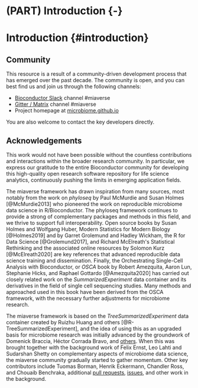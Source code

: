 # (PART) Introduction {-}

# Introduction {#introduction}

<script>
document.addEventListener("click", function (event) {
    if (event.target.classList.contains("rebook-collapse")) {
        event.target.classList.toggle("active");
        var content = event.target.nextElementSibling;
        if (content.style.display === "block") {
            content.style.display = "none";
        } else {
            content.style.display = "block";
        }
    }
})
</script>

<style>
.rebook-collapse {
  background-color: #eee;
  color: #444;
  cursor: pointer;
  padding: 18px;
  width: 100%;
  border: none;
  text-align: left;
  outline: none;
  font-size: 15px;
}

.rebook-content {
  padding: 0 18px;
  display: none;
  overflow: hidden;
  background-color: #f1f1f1;
}
</style>


## Community

This resource is a result of a community-driven development process
that has emerged over the past decade. The community is open, and you can best find us and join us through the following channels:

 - [Bioconductor Slack](https://bioc-community.herokuapp.com/) channel #miaverse
 - [Gitter / Matrix](https://gitter.im/microbiome/miaverse) channel #miaverse
 - Project homepage at [microbiome.github.io](microbiome.github.io)

You are also welcome to contact the key developers directly.


## Acknowledgements

This work would not have been possible without the countless
contributions and interactions within the broader research
community. In particular, we express our gratitude to the entire
Bioconductor community for developing this high-quality open research
software repository for life science analytics, continuously pushing
the limits in emerging application fields.

The miaverse framework has drawn inspiration from many sources, most
notably from the work on _phyloseq_ by Paul McMurdie and Susan Holmes
[@McMurdie2013] who pioneered the work on reproducible microbiome data
science in R/Bioconductor. The phyloseq framework continues to provide
a strong of complementary packages and methods in this field, and we
thrive to support full interoperability. Open source books by Susan
Holmes and Wolfgang Huber, Modern Statistics for Modern Biology
[@Holmes2019] and by Garret Grolemund and Hadley Wickham, the R for
Data Science [@Grolemund2017], and Richard McElreath's Statistical
Rethinking and the associated online resources by Solomon Kurz
[@McElreath2020] are key references that advanced reproducible data
science training and dissemination. Finally, the Orchestrating
Single-Cell Analysis with Bioconductor, or _OSCA_ book by Robert
Amezquita, Aaron Lun, Stephanie Hicks, and Raphael Gottardo
[@Amezquita2020] has carried out closely related work on the
_SummarizedExperiment_ data container and its derivatives in the field
of single cell sequencing studies. Many methods and approached used in
this book have been derived from the OSCA framework, with the
necessary further adjustments for microbiome research.

The miaverse framework is based on the _TreeSummarizedExperiment_ data
container created by Ruizhu Huang and others
[@R-TreeSummarizedExperiment], and the idea of using this as an
upgraded basis for microbiome research was initially advanced by the
groundwork of Domenick Braccia, Héctor Corrada Bravo, and
[others](https://github.com/microbiome/mia/blob/master/DESCRIPTION). When
this was brought together with the background work of Felix Ernst, Leo
Lahti and Sudarshan Shetty on complementary aspects of microbiome data
science, the miaverse community gradually started to gather
momentum. Other key contributors include Tuomas Borman, Henrik
Eckermann, Chandler Ross, and Chouaib Benchraka, additional [pull
requests](https://github.com/microbiome/OMA/graphs/contributors),
[issues](https://github.com/microbiome/OMA/issues), and other work in
the background.













